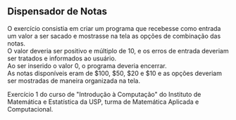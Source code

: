 Dispensador de Notas
--------------------
O exercício consistia em criar um programa que recebesse como entrada um valor a ser sacado e mostrasse na tela as opções de combinação das notas.\
O valor deveria ser positivo e múltiplo de 10, e os erros de entrada deveriam ser tratados e informados ao usuário.\
Ao ser inserido o valor 0, o programa deveria encerrar.\
As notas disponíveis eram de $100, $50, $20 e $10 e as opções deveriam ser mostradas de maneira organizada na tela.

Exercício 1 do curso de "Introdução à Computação" do Instituto de Matemática e Estatística da USP, turma de Matemática Aplicada e Computacional.
